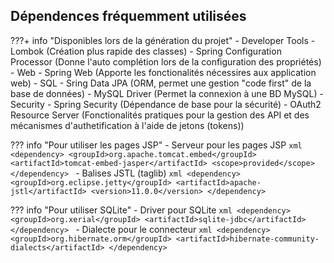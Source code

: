 ## Dépendences fréquemment utilisées

???+ info "Disponibles lors de la génération du projet"
    - Developer Tools
        - Lombok (Création plus rapide des classes)
        - Spring Configuration Processor (Donne l'auto complétion lors de la configuration des propriétés)
    - Web
        - Spring Web (Apporte les fonctionalités nécessires aux application web)
    - SQL
        - Sring Data JPA (ORM, permet une gestion "code first" de la base de données)
        - MySQL Driver (Permet la connexion à une BD MySQL)
    -Security
        - Spring Security (Dépendance de base pour la sécurité) 
        - OAuth2 Resource Server (Fonctionalités pratiques pour la gestion des API et des mécanismes d'authetification à l'aide de jetons (tokens))

??? info "Pour utiliser les pages JSP"
    - Serveur pour les pages JSP
    ```xml
    <dependency>
        <groupId>org.apache.tomcat.embed</groupId>
        <artifactId>tomcat-embed-jasper</artifactId>
        <scope>provided</scope>
    </dependency>
    ```
    - Balises JSTL (taglib)
    ```xml
    <dependency>
            <groupId>org.eclipse.jetty</groupId>
            <artifactId>apache-jstl</artifactId>
            <version>11.0.0</version>
        </dependency>
    ```

??? info "Pour utiliser SQLite"
    - Driver pour SQLite
    ```xml
    <dependency>
        <groupId>org.xerial</groupId>
        <artifactId>sqlite-jdbc</artifactId>
    </dependency>
    ```
    - Dialecte pour le connecteur
    ```xml
    <dependency>
        <groupId>org.hibernate.orm</groupId>
        <artifactId>hibernate-community-dialects</artifactId>
    </dependency>
    ```